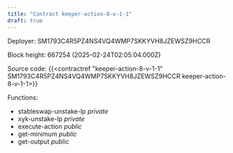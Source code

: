 ```yaml
---
title: "Contract keeper-action-8-v-1-1"
draft: true
---
```

Deployer: SM1793C4R5PZ4NS4VQ4WMP7SKKYVH8JZEWSZ9HCCR


 



Block height: 667254 (2025-02-24T02:05:04.000Z)

Source code: {{<contractref "keeper-action-8-v-1-1" SM1793C4R5PZ4NS4VQ4WMP7SKKYVH8JZEWSZ9HCCR keeper-action-8-v-1-1>}}

Functions:

* stableswap-unstake-lp _private_
* xyk-unstake-lp _private_
* execute-action _public_
* get-minimum _public_
* get-output _public_

